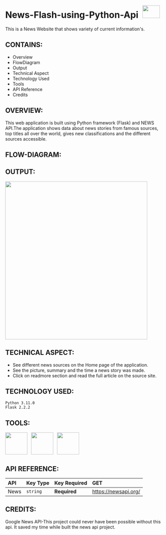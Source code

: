 # News-Flash-using-Python-Api &nbsp;<img src="https://img.freepik.com/free-vector/businessman-reading-newspaper-park-avatar-character_24877-57835.jpg?w=2000" width="55" height="40">
This is a News Website that shows variety of current  information's.

## CONTAINS:
+ Overview
+ FlowDiagram
+ Output
+ Technical Aspect
+ Technology Used
+ Tools
+ API Reference
+ Credits

## OVERVIEW:

This web application is built using Python framework (Flask) and NEWS API.The application shows data about news stories from famous sources, top titles all over the world, gives new classifications and the different sources accessible.

## FLOW-DIAGRAM:

## OUTPUT:
   <img src="https://user-images.githubusercontent.com/122221586/223034407-88215cdf-93d1-4f6a-91e2-ec50c636785d.png" width="450" height="500">

## TECHNICAL ASPECT:
- See different news sources on the Home page of the application.
- See the picture, summary and the time a news story was made.
- Click on readmore section  and read the full article on the source site.
## TECHNOLOGY USED:
    Python 3.11.0
    Flask 2.2.2

## TOOLS:
   <p><img src="https://user-images.githubusercontent.com/125151906/220073302-61e5bb1b-d55e-453f-9c1e-3cd0bd64e4f2.png" width="70" height="70">&nbsp;&nbsp;
<img src="https://encrypted-tbn0.gstatic.com/images?q=tbn:ANd9GcQpngGRjYX1ca7qAADU3K6eGLj7ShQE3L2otdzfryl_Y9Ht2QRoQKYQbsXd36XIxMbYOw0&usqp=CAU" width="70" height="70">&nbsp;&nbsp;
<img src="https://encrypted-tbn0.gstatic.com/images?q=tbn:ANd9GcRihXU8PH96OIWZ9RrD1-alJOeIOuv4yc2jH6CLmHyCJuuxg6vK-Xn05tXIrN4g0YhVM7U&usqp=CAU" width="70" height="70">&nbsp;&nbsp;</p>

## API REFERENCE:
   | API	        |  Key Type    | Key Required     |      GET 	         |
   | :--------    | :------- 	   | :--------------- |:---------------      |
   | News 	      | `string` 	   | **Required**     |https://newsapi.org/  |
      
## CREDITS:
  Google News API-This project could never have been possible without this api.
  It saved my  time while built the news api  project.
